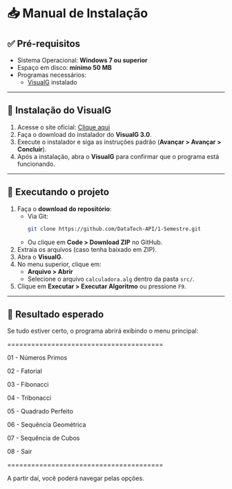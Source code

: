 # 📥 Manual de Instalação

## ✅ Pré-requisitos
- Sistema Operacional: **Windows 7 ou superior**
- Espaço em disco: **mínimo 50 MB**
- Programas necessários:
  - [VisualG]([http://visualg3.com.br/baixar/](https://sourceforge.net/projects/visualg30)) instalado

---

## 🔧 Instalação do VisualG
1. Acesse o site oficial: [Clique aqui](https://sourceforge.net/projects/visualg30)
2. Faça o download do instalador do **VisualG 3.0**.
3. Execute o instalador e siga as instruções padrão (**Avançar > Avançar > Concluir**).
4. Após a instalação, abra o **VisualG** para confirmar que o programa está funcionando.

---

## 📂 Executando o projeto
1. Faça o **download do repositório**:
   - Via Git:
     ```bash
     git clone https://github.com/DataTech-API/1-Semestre.git
     ```
   - Ou clique em **Code > Download ZIP** no GitHub.
2. Extraia os arquivos (caso tenha baixado em ZIP).
3. Abra o **VisualG**.
4. No menu superior, clique em:
   - **Arquivo > Abrir**
   - Selecione o arquivo `calculadora.alg` dentro da pasta `src/`.
5. Clique em **Executar > Executar Algoritmo** ou pressione `F9`.

---

## 🎯 Resultado esperado
Se tudo estiver certo, o programa abrirá exibindo o menu principal:

=======================================

01 - Números Primos

02 - Fatorial

03 - Fibonacci

04 - Tribonacci

05 - Quadrado Perfeito

06 - Sequência Geométrica

07 - Sequência de Cubos

08 - Sair

=======================================

A partir daí, você poderá navegar pelas opções.

